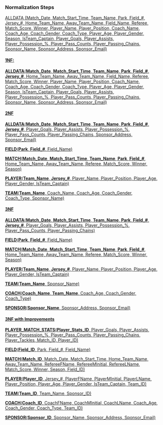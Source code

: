 ### Normalization Steps

<u> ALLDATA <u>(Match_Date, Match_Start_Time, Team_Name, Park, Field_#, Jersey_#, Home_Team_Name, Away_Team_Name, Field_Name, Referee, Match_Score, Winner, Player_Name, Player_Position, Coach_Name, Coach_Age, Coach_Gender, Coach_Type, Player_Age, Player_Gender, Season, IsTeam_Captain, Player_Goals, Player_Assists, Player_Possession_%, Player_Pass_Counts, Player_Passing_Chains, Sponsor_Name, Sponsor_Address, Sponsor_Email)

#### 1NF:
**ALLDATA**(**Match_Date**, **Match_Start_Time**, **Team_Name**, **Park**, **Field_#**, **Jersey_#**, Home_Team_Name, Away_Team_Name, Field_Name, Referee, Match_Score, Winner, Player_Name, Player_Position, Coach_Name, Coach_Age, Coach_Gender, Coach_Type, Player_Age, Player_Gender, Season, IsTeam_Captain, Player_Goals, Player_Assists, Player_Possession_%, Player_Pass_Counts, Player_Passing_Chains, Sponsor_Name, Sponsor_Address, Sponsor_Email)

#### 2NF
**ALLDATA**(**Match_Date**, **Match_Start_Time**, **Team_Name**, **Park**, **Field_#**, **Jersey_#**, Player_Goals, Player_Assists, Player_Possession_%, Player_Pass_Counts, Player_Passing_Chains, Sponsor_Address, Sponsor_Email)

**FIELD**(**Park**, **Field_#**, Field_Name)

**MATCH**(**Match_Date**, **Match_Start_Time**, **Team_Name**, **Park**, **Field_#**, Home_Team_Name, Away_Team_Name, Referee, Match_Score, Winner, Season)

**PLAYER**(**Team_Name**, **Jersey_#**, Player_Name, Player_Position, Player_Age, Player_Gender, IsTeam_Captain)

**TEAM**(**Team_Name**, Coach_Name, Coach_Age, Coach_Gender, Coach_Type, Sponsor_Name)

#### 3NF
**ALLDATA**(**Match_Date**, **Match_Start_Time**, **Team_Name**, **Park**, **Field_#**, **Jersey_#**, Player_Goals, Player_Assists, Player_Possession_%, Player_Pass_Counts, Player_Passing_Chains)

**FIELD**(**Park**, **Field_#**, Field_Name)

**MATCH**(**Match_Date**, **Match_Start_Time**, **Team_Name**, **Park**, **Field_#**, Home_Team_Name, Away_Team_Name, Referee, Match_Score, Winner, Season)

**PLAYER**(**Team_Name**, **Jersey_#**, Player_Name, Player_Position, Player_Age, Player_Gender, IsTeam_Captain)

**TEAM**(**Team_Name**, Sponsor_Name)

**COACH**(**Coach_Name**, **Team_Name**, Coach_Age, Coach_Gender, Coach_Type)

**SPONSOR**(**Sponsor_Name**, Sponsor_Address, Sponsor_Email)

#### 3NF with Improvements
**PLAYER_MATCH_STATS**(**Player_Stats_ID**, Player_Goals, Player_Assists, Player_Possession_%, Player_Pass_Counts, Player_Passing_Chains, Player_Tackles, Match_ID, Player_ID)

**FIELD**(**Field_ID**, Park, Field_#, Field_Name)

**MATCH**(**Match_ID**, Match_Date, Match_Start_Time, Home_Team_Name, Away_Team_Name, RefereeFName, RefereeMInitial, RefereeLName, Match_Score, Winner, Season, Field_ID)

**PLAYER**(**Player_ID**, Jersey_#, PlayerFName, PlayerMInitial, PlayerLName, Player_Position, Player_Age, Player_Gender, IsTeam_Captain, Team_ID)

**TEAM**(**Team_ID**, Team_Name, Sponsor_ID)

**COACH**(**Coach_ID**, CoachFName, CoachMInitial, CoachLName, Coach_Age, Coach_Gender, Coach_Type, Team_ID)

**SPONSOR**(**Sponsor_ID**, Sponsor_Name, Sponsor_Address, Sponsor_Email)

